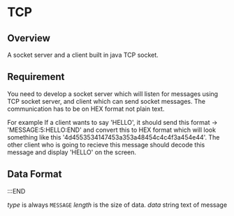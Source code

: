 # TCP
## Overview
A socket server and a client built in java TCP socket.

## Requirement
You need to develop a socket server which will listen for messages using TCP socket server, and client which can send socket messages.
The communication has to be on HEX format not plain text.

For example
If a client wants to say 'HELLO', it should send this format -> 'MESSAGE:5:HELLO:END' and convert this to HEX format which will look something like this '4d4553534147453a353a48454c4c4f3a454e44'. The other client who is going to recieve this message should decode this message and display 'HELLO' on the screen.

## Data Format
<type>:<length>:<data>:END

*type* is always `MESSAGE`
*length* is the size of data.
*data* string text of message
